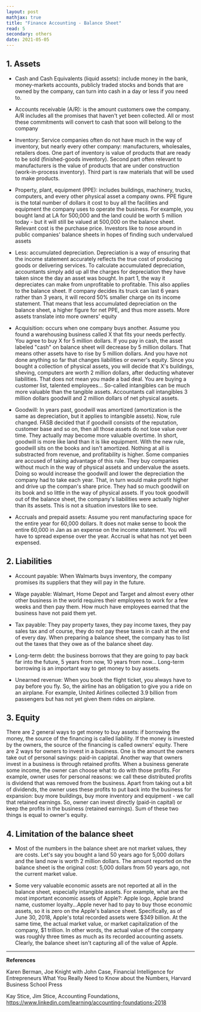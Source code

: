 ```yaml
---
layout: post
mathjax: true
title: "Finance Accounting - Balance Sheet"
read: 5
secondary: others
date: 2021-05-05
---
```


## 1. Assets

- Cash and Cash Equivalents (liquid assets): include money in the bank, money-markets accounts, publicly traded stocks and bonds that are owned by the company, can turn into cash in a day or less if you need to. 

- Accounts receivable (A/R): is the amount customers owe the company. A/R includes all the promises that haven't yet been collected. All or most these commitments will convert to cash that soon will belong to the company

- Inventory: Service companies often do not have much in the way of inventory, but nearly every other company: manufacturers, wholesales, retailers does. One part of inventory is value of products that are ready to be sold (finished-goods inventory). Second part often relevant to manufacturers is the value of products that are under construction (work-in-process inventory). Third part is raw materials that will be used to make products.

- Property, plant, equipment (PPE): includes buildings, machinery, trucks, computers, and every other physical asset a company owns. PPE figure is the total number of dollars it cost to buy all the facilities and equipment the company uses to operate the business. For example, you bought land at LA for 500,000 and the land could be worth 5 million today - but it will still be valued at 500,000 on the balance sheet. Relevant cost is the purchase price. Investors like to nose around in public companies' balance sheets in hopes of finding such undervalued assets

- Less: accumulated depreciation. Depreciation is a way of ensuring that the income statement accurately reflects the true cost of producing goods or delivering services. To calculate accumulated depreciation, accountants simply add up all the charges for depreciation they have taken since the day an asset was bought. In part 1, the way it depreciates can make from unprofitable to profitable. This also applies to the balance sheet. If company decides its truck can last 6 years rather than 3 years, it will record 50% smaller charge on its income statement. That means that less accumulated depreciation on the balance sheet, a higher figure for net PPE, and thus more assets. More assets translate into more owners' equity

- Acquisition: occurs when one company buys another. Assume you found a warehousing business called X that fits your needs perfectly. You agree to buy X for 5 million dollars. If you pay in cash, the asset labeled "cash" on balance sheet will decrease by 5 million dollars. That means other assets have to rise by 5 million dollars. And you have not done anything so far that changes liabilities or owner's equity. Since you bought a collection of physical assets, you will decide that X's buildings, sheving, computers are worth 2 million dollars, after deducting whatever liabilities. That does not mean you made a bad deal. You are buying a customer list, talented employees... So-called intangibles can be much more valuable than the tangible assets. Accountants call intangibles 3 million dollars goodwill and 2 million dollars of net physical assets.

- Goodwill: In years past, goodwill was amortized (amortization is the same as depreciation, but it applies to intangible assets). Now, rule changed. FASB decided that if goodwill consists of the reputation, customer base and so on, then all those assets do not lose value over time. They actually may become more valuable overtime. In short, goodwill is more like land than it is like equipment. With the new rule, goodwill sits on the books and isn't amortized. Nothing at all is substracted from revenue, and profitability is higher. Some companies are accused of taking advantage of this rule. They buy companies without much in the way of physical assets and undervalue the assets. Doing so would increase the goodwill and lower the depreciation the company had to take each year. That, in turn would make profit higher and drive up the compan's share price. They had so much goodwill on its book and so little in the way of physical assets. If you took goodwill out of the balance sheet, the company's liabilities were actually higher than its assets. This is not a situation investors like to see.

- Accruals and prepaid assets: Assume you rent manufacturing space for the entire year for 60,000 dollars. It does not make sense to book the entire 60,000 in Jan as an expense on the income statement. You will have to spread expense over the year. Accrual is what has not yet been expensed.

## 2. Liabilities

- Account payable: When Walmarts buys inventory, the company promises its suppliers that they will pay in the future.

- Wage payable: Walmart, Home Depot and Target and almost every other other business in the world requires their employees to work for a few weeks and then pay them. How much have employees earned that the business have not paid them yet.

- Tax payable: They pay property taxes, they pay income taxes, they pay sales tax and of course, they do not pay these taxes in cash at the end of every day. When preparing a balance sheet, the company has to list out the taxes that they owe as of the balance sheet day. 

- Long-term debt: the business borrows that they are going to pay back far into the future, 5 years from now, 10 years from now... Long-term borrowing is an important way to get money to buy assets.

- Unearned revenue: When you book the flight ticket, you always have to pay before you fly. So, the airline has an obligation to give you a ride on an airplane. For example, United Airlines collected 3.9 billion from passengers but has not yet given them rides on airplane.

## 3. Equity

There are 2 general ways to get money to buy assets: if borrowing the money, the source of the financing is called liability. If the money is invested by the owners, the source of the financing is called owners' equity. There are 2 ways for owners to invest in a business. One is the amount the owners take out of personal savings: paid-in capiptal. Another way that owners invest in a business is through retained profits. When a business generate some income, the owner can choose what to do with those profits. For example, owner uses for personal reasons: we call these distributed profits is dividend that was removed from the business. Apart from taking out a bit of dividends, the owner uses these profits to put back into the business for expansion: buy more buildings, buy more inventory and equipment - we call that retained earnings. So, owner can invest directly (paid-in capital) or keep the profits in the business (retained earnings). Sum of these two things is equal to owner's equity.

## 4. Limitation of the balance sheet

- Most of the numbers in the balance sheet are not market values, they are costs. Let's say you bought a land 50 years ago for 5,000 dollars and the land now is worth 2 million dollars. The amount reported on the balance sheet is the original cost: 5,000 dollars from 50 years ago, not the current market value.

- Some very valuable economic assets are not reported at all in the balance sheet, especially intangible assets. For example, what are the most important economic assets of Apple?: Apple logo, Apple brand name, customer loyalty...Apple never had to pay to buy those economic assets, so it is zero on the Apple's balance sheet. Specifically, as of June 30, 2018, Apple's total recorded assets were $349 billion. At the same time, the actual market value, or market capitalization of the company, $1 trillion. In other words, the actual value of the company was roughly three times as much as its recorded accounting assets. Clearly, the balance sheet isn't capturing all of the value of Apple. 

------------------
**References**

Karen Berman, Joe Knight with John Case, Financial Intelligence for Entrepreneurs What You Really Need to Know about the Numbers, Harvard Business School Press

Kay Stice, Jim Stice, Accounting Foundations, https://www.linkedin.com/learning/accounting-foundations-2018





